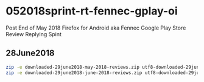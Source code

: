 # 052018sprint-rt-fennec-gplay-oi
Post End of May 2018 Firefox for Android aka Fennec Google Play Store Review Replying Spint
## 28June2018

```bash
zip -e downloaded-29june2018-may-2018-reviews.zip utf8-downloaded-29june2018-may2018-fennec-gplay-reviews.csv
zip -e downloaded-29june2018-june-2018-reviews.zip utf8-downloaded-29june2018-june2018-fennec-gplay-reviews.csv
```
